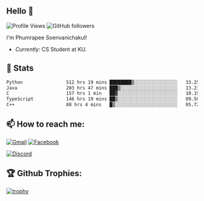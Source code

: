 
<h2>Hello 👋</h2> 

![Profile Views](https://komarev.com/ghpvc/?username=Homiez09&label=Profile%20views&color=0e75b6&style=flat)
![GitHub followers](https://img.shields.io/github/followers/HomieZ09.svg?style=social&label=Follow)


I'm Phumrapee Soenvanichakul!

- <i>Currently:</i> CS Student at KU.

<h2>👀 Stats</h2>

<!--START_SECTION:waka-->

```txt
Python                512 hrs 19 mins ████████▒░░░░░░░░░░░░░░░░   33.25 %
Java                  203 hrs 47 mins ███▒░░░░░░░░░░░░░░░░░░░░░   13.23 %
C                     157 hrs 1 min   ██▓░░░░░░░░░░░░░░░░░░░░░░   10.19 %
TypeScript            146 hrs 19 mins ██▒░░░░░░░░░░░░░░░░░░░░░░   09.50 %
C++                   88 hrs 4 mins   █▒░░░░░░░░░░░░░░░░░░░░░░░   05.72 %
```

<!--END_SECTION:waka-->

<h2>📫 How to reach me:</h2>

<a href="mailto:phumrapeesoen1@gmail.com">![Gmail](https://img.shields.io/badge/Gmail-D14836?style=for-the-badge&logo=gmail&logoColor=white)</a> 
<a href="https://web.facebook.com/phumrapee.soenvanichakul.3/">![Facebook](https://img.shields.io/badge/Facebook-4267B2?style=for-the-badge&logo=facebook&logoColor=white)</a>

<a href="https://discord.gg/EWnAEUtFVm">![Discord](https://discord.c99.nl/widget/theme-1/297740667784921089.png)</a> 

<h2>🏆 Github Trophies:</h2>

[![trophy](https://github-profile-trophy.vercel.app/?username=Homiez09&theme=discord&row=1)](https://github.com/ryo-ma/github-profile-trophy)

